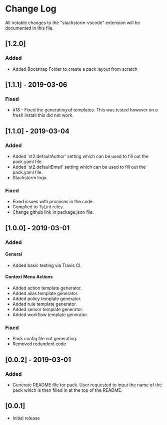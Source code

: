 # Change Log
All notable changes to the "stackstorm-vscode" extension will be documented in this file.

## \[1.2.0]
### Added
*  Added Bootstrap Folder to create a pack layout from scratch

## \[1.1.1] - 2019-03-06
### Fixed
*  #18 - Fixed the generating of templates. This was tested however on a fresh install this did not work.

## \[1.1.0] - 2019-03-04
### Added
*  Added 'st2.defaultAuthor' setting which can be used to fill out the pack.yaml file.
*  Added 'st2.defaultEmail' setting which can be used to fill out the pack.yaml file.
*  Stackstorm logo.

### Fixed
*  Fixed issues with promises in the code.
*  Complied to TsLint rules.
*  Change github link in package.json file.

## \[1.0.0] - 2019-03-01
### Added
#### General
*   Added basic testing via Travis CI.

#### Context Menu Actions
*   Added action template generator.
*   Added alias template generator.
*   Added policy template generator.
*   Added rule template generator.
*   Added sensor template generator.
*   Added workflow template generator.

### Fixed
*   Pack config file not generating.
*   Removed redundent code

## \[0.0.2] - 2019-03-01
### Added
*   Generate README file for pack. User requested to input the name of the pack which is then filled in at the top of the README.

## \[0.0.1]
*   Initial release